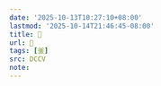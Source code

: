 ```yaml
---
date: '2025-10-13T10:27:10+08:00'
lastmod: '2025-10-14T21:46:45-08:00'
title: 􂇟
url: 􂇟
tags: [釜]
src: DCCV
note:
---
```

